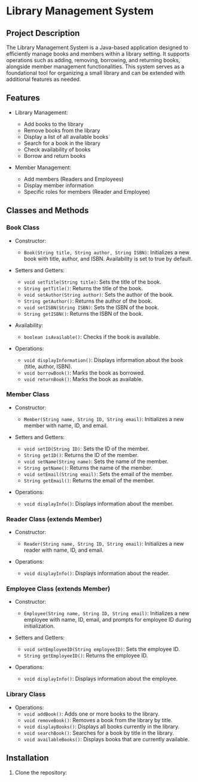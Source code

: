 # Library Management System

## Project Description

The Library Management System is a Java-based application designed to efficiently manage books and members within a library setting. It supports operations such as adding, removing, borrowing, and returning books, alongside member management functionalities. This system serves as a foundational tool for organizing a small library and can be extended with additional features as needed.

## Features

- Library Management:
   - Add books to the library
   - Remove books from the library
   - Display a list of all available books
   - Search for a book in the library
   - Check availability of books
   - Borrow and return books

- Member Management:
   - Add members (Readers and Employees)
   - Display member information
   - Specific roles for members (Reader and Employee)

## Classes and Methods

### Book Class

- Constructor:
   - `Book(String title, String author, String ISBN)`: Initializes a new book with title, author, and ISBN. Availability is set to true by default.

- Setters and Getters:
   - `void setTitle(String title)`: Sets the title of the book.
   - `String getTitle()`: Returns the title of the book.
   - `void setAuthor(String author)`: Sets the author of the book.
   - `String getAuthor()`: Returns the author of the book.
   - `void setISBN(String ISBN)`: Sets the ISBN of the book.
   - `String getISBN()`: Returns the ISBN of the book.

- Availability:
   - `boolean isAvailable()`: Checks if the book is available.

- Operations:
   - `void displayInformation()`: Displays information about the book (title, author, ISBN).
   - `void borrowBook()`: Marks the book as borrowed.
   - `void returnBook()`: Marks the book as available.

### Member Class

- Constructor:
   - `Member(String name, String ID, String email)`: Initializes a new member with name, ID, and email.

- Setters and Getters:
   - `void setID(String ID)`: Sets the ID of the member.
   - `String getID()`: Returns the ID of the member.
   - `void setName(String name)`: Sets the name of the member.
   - `String getName()`: Returns the name of the member.
   - `void setEmail(String email)`: Sets the email of the member.
   - `String getEmail()`: Returns the email of the member.

- Operations:
   - `void displayInfo()`: Displays information about the member.

### Reader Class (extends Member)

- Constructor:
   - `Reader(String name, String ID, String email)`: Initializes a new reader with name, ID, and email.

- Operations:
   - `void displayInfo()`: Displays information about the reader.

### Employee Class (extends Member)

- Constructor:
   - `Employee(String name, String ID, String email)`: Initializes a new employee with name, ID, email, and prompts for employee ID during initialization.

- Setters and Getters:
   - `void setEmployeeID(String employeeID)`: Sets the employee ID.
   - `String getEmployeeID()`: Returns the employee ID.

- Operations:
   - `void displayInfo()`: Displays information about the employee.

### Library Class

- Operations:
   - `void addBook()`: Adds one or more books to the library.
   - `void removeBook()`: Removes a book from the library by title.
   - `void displayBooks()`: Displays all books currently in the library.
   - `void searchBook()`: Searches for a book by title in the library.
   - `void availableBooks()`: Displays books that are currently available.

## Installation

1. Clone the repository:
